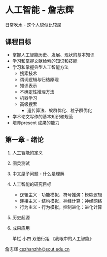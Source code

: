 # 人工智能 - 詹志辉

日常吹水 - 这个人貌似比较屌

## 课程目标
* 掌握人工智能历史、发展、现状的基本知识
* 学习和掌握文献检索的知识和技能
* 学习和掌握典型人工智能方法
    - 搜索技术
    - 谓词逻辑与归结原理
    - 知识表示
    - 不确定性推理方法
    - 机器学习
    - 高级搜索
        - 遗传算法、蚁群优化、粒子群优化
* 学术论文写作的基本知识和规范
* 培养present 成果的能力



 ## 第一章 - 绪论
 1. 人工智能的定义
 2. 图灵测试
 3. 中文屋子问题 - 什么是理解
 4. 人工智能的研究目标
    * 逻辑主义 - 功能模拟，符号推演：模糊逻辑
    * 连接主义 - 结构模拟，神经计算：神经网络
    * 行为主义 - 行为模拟，控制进化：进化计算
5. 历史起源
6. 成果应用

    单栏 小四 双倍行距 《我眼中的人工智能》

詹志辉  cszhanzhh@scut.edu.cn